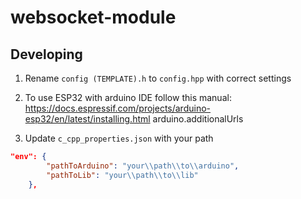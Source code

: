 # websocket-module

## Developing

1. Rename `config (TEMPLATE).h` to `config.hpp` with correct settings

2. To use ESP32 with arduino IDE follow this manual:
   https://docs.espressif.com/projects/arduino-esp32/en/latest/installing.html
   arduino.additionalUrls

3. Update `c_cpp_properties.json` with your path

```json
"env": {
        "pathToArduino": "your\\path\\to\\arduino",
        "pathToLib": "your\\path\\to\\lib"
    },
```
